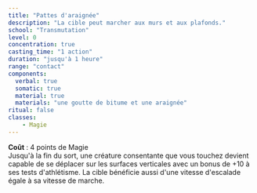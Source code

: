 ```yaml
---
title: "Pattes d'araignée"
description: "La cible peut marcher aux murs et aux plafonds."
school: "Transmutation"
level: 0
concentration: true
casting_time: "1 action"
duration: "jusqu'à 1 heure"
range: "contact"
components:
  verbal: true
  somatic: true
  material: true
  materials: "une goutte de bitume et une araignée"
ritual: false
classes:
    - Magie
---
```

**Coût** : 4 points de Magie   
Jusqu'à la fin du sort, une créature consentante que vous touchez devient capable de se déplacer sur les surfaces verticales avec un bonus de +10 à ses tests d'athlétisme. La cible bénéficie aussi d'une vitesse d'escalade égale à sa vitesse de marche.  
